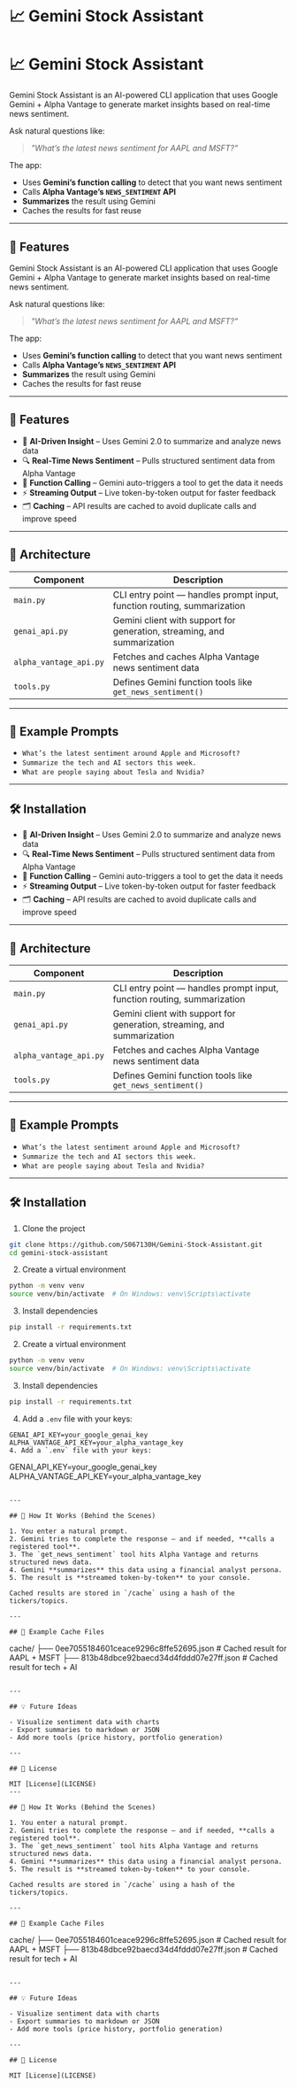 # 📈 Gemini Stock Assistant
# 📈 Gemini Stock Assistant

Gemini Stock Assistant is an AI-powered CLI application that uses Google Gemini + Alpha Vantage to generate market insights based on real-time news sentiment.

Ask natural questions like:

> _"What’s the latest news sentiment for AAPL and MSFT?"_

The app:
- Uses **Gemini’s function calling** to detect that you want news sentiment
- Calls **Alpha Vantage’s `NEWS_SENTIMENT` API**
- **Summarizes** the result using Gemini
- Caches the results for fast reuse

---

## 🚀 Features
Gemini Stock Assistant is an AI-powered CLI application that uses Google Gemini + Alpha Vantage to generate market insights based on real-time news sentiment.

Ask natural questions like:

> _"What’s the latest news sentiment for AAPL and MSFT?"_

The app:
- Uses **Gemini’s function calling** to detect that you want news sentiment
- Calls **Alpha Vantage’s `NEWS_SENTIMENT` API**
- **Summarizes** the result using Gemini
- Caches the results for fast reuse

---

## 🚀 Features

- 🤖 **AI-Driven Insight** – Uses Gemini 2.0 to summarize and analyze news data
- 🔍 **Real-Time News Sentiment** – Pulls structured sentiment data from Alpha Vantage
- 🧠 **Function Calling** – Gemini auto-triggers a tool to get the data it needs
- ⚡ **Streaming Output** – Live token-by-token output for faster feedback
- 🗂️ **Caching** – API results are cached to avoid duplicate calls and improve speed

---

## 🧱 Architecture

| Component | Description |
|----------|-------------|
| `main.py` | CLI entry point — handles prompt input, function routing, summarization |
| `genai_api.py` | Gemini client with support for generation, streaming, and summarization |
| `alpha_vantage_api.py` | Fetches and caches Alpha Vantage news sentiment data |
| `tools.py` | Defines Gemini function tools like `get_news_sentiment()` |

---

## 🧪 Example Prompts

- `What’s the latest sentiment around Apple and Microsoft?`
- `Summarize the tech and AI sectors this week.`
- `What are people saying about Tesla and Nvidia?`

---

## 🛠️ Installation
- 🤖 **AI-Driven Insight** – Uses Gemini 2.0 to summarize and analyze news data
- 🔍 **Real-Time News Sentiment** – Pulls structured sentiment data from Alpha Vantage
- 🧠 **Function Calling** – Gemini auto-triggers a tool to get the data it needs
- ⚡ **Streaming Output** – Live token-by-token output for faster feedback
- 🗂️ **Caching** – API results are cached to avoid duplicate calls and improve speed

---

## 🧱 Architecture

| Component | Description |
|----------|-------------|
| `main.py` | CLI entry point — handles prompt input, function routing, summarization |
| `genai_api.py` | Gemini client with support for generation, streaming, and summarization |
| `alpha_vantage_api.py` | Fetches and caches Alpha Vantage news sentiment data |
| `tools.py` | Defines Gemini function tools like `get_news_sentiment()` |

---

## 🧪 Example Prompts

- `What’s the latest sentiment around Apple and Microsoft?`
- `Summarize the tech and AI sectors this week.`
- `What are people saying about Tesla and Nvidia?`

---

## 🛠️ Installation

1. Clone the project
```bash
git clone https://github.com/S067130H/Gemini-Stock-Assistant.git
cd gemini-stock-assistant
```

2. Create a virtual environment
```bash
python -m venv venv
source venv/bin/activate  # On Windows: venv\Scripts\activate
```

3. Install dependencies
```bash
pip install -r requirements.txt
```
2. Create a virtual environment
```bash
python -m venv venv
source venv/bin/activate  # On Windows: venv\Scripts\activate
```

3. Install dependencies
```bash
pip install -r requirements.txt
```

4. Add a `.env` file with your keys:
```
GENAI_API_KEY=your_google_genai_key
ALPHA_VANTAGE_API_KEY=your_alpha_vantage_key
4. Add a `.env` file with your keys:
```
GENAI_API_KEY=your_google_genai_key
ALPHA_VANTAGE_API_KEY=your_alpha_vantage_key
```

---

## 🧠 How It Works (Behind the Scenes)

1. You enter a natural prompt.
2. Gemini tries to complete the response — and if needed, **calls a registered tool**.
3. The `get_news_sentiment` tool hits Alpha Vantage and returns structured news data.
4. Gemini **summarizes** this data using a financial analyst persona.
5. The result is **streamed token-by-token** to your console.

Cached results are stored in `/cache` using a hash of the tickers/topics.

---

## 📁 Example Cache Files

```
cache/
├── 0ee7055184601ceace9296c8ffe52695.json  # Cached result for AAPL + MSFT
├── 813b48dbce92baecd34d4fddd07e27ff.json  # Cached result for tech + AI
```

---

## 💡 Future Ideas

- Visualize sentiment data with charts
- Export summaries to markdown or JSON
- Add more tools (price history, portfolio generation)

---

## 📜 License

MIT [License](LICENSE)
---

## 🧠 How It Works (Behind the Scenes)

1. You enter a natural prompt.
2. Gemini tries to complete the response — and if needed, **calls a registered tool**.
3. The `get_news_sentiment` tool hits Alpha Vantage and returns structured news data.
4. Gemini **summarizes** this data using a financial analyst persona.
5. The result is **streamed token-by-token** to your console.

Cached results are stored in `/cache` using a hash of the tickers/topics.

---

## 📁 Example Cache Files

```
cache/
├── 0ee7055184601ceace9296c8ffe52695.json  # Cached result for AAPL + MSFT
├── 813b48dbce92baecd34d4fddd07e27ff.json  # Cached result for tech + AI
```

---

## 💡 Future Ideas

- Visualize sentiment data with charts
- Export summaries to markdown or JSON
- Add more tools (price history, portfolio generation)

---

## 📜 License

MIT [License](LICENSE)